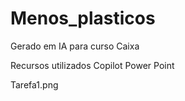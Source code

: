 # Menos_plasticos
Gerado em IA para curso Caixa

Recursos utilizados
Copilot
Power Point

Tarefa1.png
